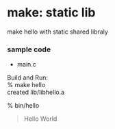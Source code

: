 make: static lib
===============

make hello with static shared libraly  

### sample code  
- main.c  

Build and Run:  
% make hello  
created lib/libhello.a  

% bin/hello  
> Hello World  

